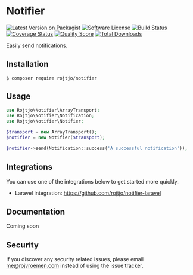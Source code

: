 # Notifier

[![Latest Version on Packagist][ico-version]][link-packagist]
[![Software License][ico-license]](LICENSE.md)
[![Build Status][ico-travis]][link-travis]
[![Coverage Status][ico-scrutinizer]][link-scrutinizer]
[![Quality Score][ico-code-quality]][link-code-quality]
[![Total Downloads][ico-downloads]][link-downloads]

Easily send notifications.

## Installation

```
$ composer require rojtjo/notifier
```

## Usage

```php
use Rojtjo\Notifier\ArrayTransport;
use Rojtjo\Notifier\Notification;
use Rojtjo\Notifier\Notifier;

$transport = new ArrayTransport();
$notifier = new Notifier($transport);

$notifier->send(Notification::success('A successful notification'));
```

## Integrations

You can use one of the integrations below to get started more quickly.

* Laravel integration: https://github.com/rojtjo/notifier-laravel

## Documentation

Coming soon

## Security

If you discover any security related issues, please email me@rojvroemen.com instead of using the issue tracker.

[ico-version]: https://img.shields.io/packagist/v/Rojtjo/notifier.svg?style=flat-square
[ico-license]: https://img.shields.io/badge/license-MIT-brightgreen.svg?style=flat-square
[ico-travis]: https://img.shields.io/travis/Rojtjo/notifier/master.svg?style=flat-square
[ico-scrutinizer]: https://img.shields.io/scrutinizer/coverage/g/rojtjo/notifier.svg?style=flat-square
[ico-code-quality]: https://img.shields.io/scrutinizer/g/rojtjo/notifier.svg?style=flat-square
[ico-downloads]: https://img.shields.io/packagist/dt/Rojtjo/notifier.svg?style=flat-square

[link-packagist]: https://packagist.org/packages/Rojtjo/notifier
[link-travis]: https://travis-ci.org/Rojtjo/notifier
[link-scrutinizer]: https://scrutinizer-ci.com/g/rojtjo/notifier/code-structure
[link-code-quality]: https://scrutinizer-ci.com/g/rojtjo/notifier
[link-downloads]: https://packagist.org/packages/Rojtjo/notifier
